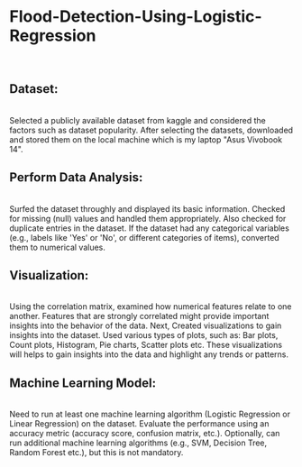 # Flood-Detection-Using-Logistic-Regression

<br>

## Dataset:
<br>
Selected a publicly available dataset from kaggle and considered the factors such as dataset popularity. After selecting the datasets, downloaded and stored them on the local machine which is my laptop "Asus Vivobook 14".
<br>

## Perform Data Analysis:
<br>
Surfed the dataset throughly and displayed its basic information. Checked for missing (null) values and handled them appropriately. Also checked for duplicate entries in the dataset. If the dataset had any categorical variables (e.g., labels like 'Yes' or 'No', or different categories of items), converted them to numerical values.
<br>

## Visualization:
<br>
Using the correlation matrix, examined how numerical features relate to one another. Features that are strongly correlated might provide important insights into the behavior of the data. Next, Created visualizations to gain insights into the dataset. Used various types of plots, such as: Bar plots, Count plots, Histogram, Pie charts, Scatter plots etc. These visualizations will helps to gain insights into the data and highlight any trends or patterns.
<br>

## Machine Learning Model:
<br>
Need to run at least one machine learning algorithm (Logistic Regression or Linear Regression) on the dataset. Evaluate the performance using an accuracy metric (accuracy score, confusion matrix, etc.). Optionally, can run additional machine learning algorithms (e.g., SVM, Decision Tree, Random Forest etc.), but this is not mandatory.
